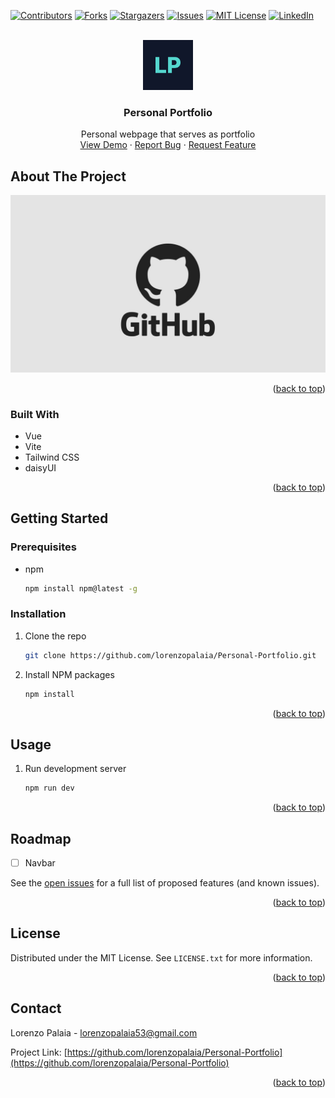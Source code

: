 <a name="readme-top"></a>

<!-- PROJECT SHIELDS -->
<!--
*** I'm using markdown "reference style" links for readability.
*** Reference links are enclosed in brackets [ ] instead of parentheses ( ).
*** See the bottom of this document for the declaration of the reference variables
*** for contributors-url, forks-url, etc. This is an optional, concise syntax you may use.
*** https://www.markdownguide.org/basic-syntax/#reference-style-links
-->

[![Contributors][contributors-shield]][contributors-url]
[![Forks][forks-shield]][forks-url]
[![Stargazers][stars-shield]][stars-url]
[![Issues][issues-shield]][issues-url]
[![MIT License][license-shield]][license-url]
[![LinkedIn][linkedin-shield]][linkedin-url]

<!-- PROJECT LOGO -->
<br />
<div align="center">
  <a href="https://github.com/lorenzopalaia/Personal-Portfolio">
    <img src="repo_assets/logo.png" alt="Logo" width="80" height="80">
  </a>

<h3 align="center">Personal Portfolio</h3>

  <p align="center">
    Personal webpage that serves as portfolio
    <br />
    <a href="https://www.lorenzopalaia.it">View Demo</a>
    ·
    <a href="https://github.com/lorenzopalaia/Personal-Portfolio/issues">Report Bug</a>
    ·
    <a href="https://github.com/lorenzopalaia/Personal-Portfolio/issues">Request Feature</a>
  </p>
</div>

<!-- TABLE OF CONTENTS -->
<!--
<details>
  <summary>Table of Contents</summary>
  <ol>
    <li>
      <a href="#about-the-project">About The Project</a>
      <ul>
        <li><a href="#built-with">Built With</a></li>
      </ul>
    </li>
    <li>
      <a href="#getting-started">Getting Started</a>
      <ul>
        <li><a href="#prerequisites">Prerequisites</a></li>
        <li><a href="#installation">Installation</a></li>
      </ul>
    </li>
    <li><a href="#usage">Usage</a></li>
    <li><a href="#roadmap">Roadmap</a></li>
    <li><a href="#contributing">Contributing</a></li>
    <li><a href="#license">License</a></li>
    <li><a href="#contact">Contact</a></li>
    <li><a href="#acknowledgments">Acknowledgments</a></li>
  </ol>
</details>
-->

<!-- ABOUT THE PROJECT -->

## About The Project

[![Product Name Preview][product-preview]](https://example.com)

<p align="right">(<a href="#readme-top">back to top</a>)</p>

### Built With

<!--
* [![Next][Next.js]][Next-url]
* [![React][React.js]][React-url]
* [![Vue][Vue.js]][Vue-url]
* [![Angular][Angular.io]][Angular-url]
* [![Svelte][Svelte.dev]][Svelte-url]
* [![Laravel][Laravel.com]][Laravel-url]
* [![Bootstrap][Bootstrap.com]][Bootstrap-url]
* [![JQuery][JQuery.com]][JQuery-url]
-->

* Vue
* Vite
* Tailwind CSS
* daisyUI

<p align="right">(<a href="#readme-top">back to top</a>)</p>

<!-- GETTING STARTED -->

## Getting Started

### Prerequisites

- npm
  ```sh
  npm install npm@latest -g
  ```

### Installation

1. Clone the repo
   ```sh
   git clone https://github.com/lorenzopalaia/Personal-Portfolio.git
   ```
2. Install NPM packages
   ```sh
   npm install
   ```

<p align="right">(<a href="#readme-top">back to top</a>)</p>

<!-- USAGE EXAMPLES -->

## Usage

1. Run development server
   ```sh
   npm run dev
   ```

<p align="right">(<a href="#readme-top">back to top</a>)</p>

<!-- ROADMAP -->

## Roadmap

- [ ] Navbar

See the [open issues](https://github.com/lorenzopalaia/Personal-Portfolio/issues) for a full list of proposed features (and known issues).

<p align="right">(<a href="#readme-top">back to top</a>)</p>

## License

Distributed under the MIT License. See `LICENSE.txt` for more information.

<p align="right">(<a href="#readme-top">back to top</a>)</p>

<!-- CONTACT -->

## Contact

Lorenzo Palaia <!-- - [@twitter_handle](https://twitter.com/twitter_handle)--> - lorenzopalaia53@gmail.com

Project Link: [https://github.com/lorenzopalaia/Personal-Portfolio](https://github.com/lorenzopalaia/Personal-Portfolio)

<p align="right">(<a href="#readme-top">back to top</a>)</p>

<!-- ACKNOWLEDGMENTS -->
<!--
## Acknowledgments

- []()
- []()
- []()

<p align="right">(<a href="#readme-top">back to top</a>)</p>
-->

<!-- MARKDOWN LINKS & IMAGES -->
<!-- https://www.markdownguide.org/basic-syntax/#reference-style-links -->

[contributors-shield]: https://img.shields.io/github/contributors/lorenzopalaia/Personal-Portfolio.svg?style=for-the-badge
[contributors-url]: https://github.com/lorenzopalaia/Personal-Portfolio/graphs/contributors
[forks-shield]: https://img.shields.io/github/forks/lorenzopalaia/Personal-Portfolio.svg?style=for-the-badge
[forks-url]: https://github.com/lorenzopalaia/Personal-Portfolio/network/members
[stars-shield]: https://img.shields.io/github/stars/lorenzopalaia/Personal-Portfolio.svg?style=for-the-badge
[stars-url]: https://github.com/lorenzopalaia/Personal-Portfolio/stargazers
[issues-shield]: https://img.shields.io/github/issues/lorenzopalaia/Personal-Portfolio.svg?style=for-the-badge
[issues-url]: https://github.com/lorenzopalaia/Personal-Portfolio/issues
[license-shield]: https://img.shields.io/github/license/lorenzopalaia/Personal-Portfolio.svg?style=for-the-badge
[license-url]: https://github.com/lorenzopalaia/Personal-Portfolio/blob/master/LICENSE.txt
[linkedin-shield]: https://img.shields.io/badge/-LinkedIn-black.svg?style=for-the-badge&logo=linkedin&colorB=555
[linkedin-url]: https://linkedin.com/in/lorenzopalaia
[product-preview]: repo_assets/preview.png
[Next.js]: https://img.shields.io/badge/next.js-000000?style=for-the-badge&logo=nextdotjs&logoColor=white
[Next-url]: https://nextjs.org/
[React.js]: https://img.shields.io/badge/React-20232A?style=for-the-badge&logo=react&logoColor=61DAFB
[React-url]: https://reactjs.org/
[Vue.js]: https://img.shields.io/badge/Vue.js-35495E?style=for-the-badge&logo=vuedotjs&logoColor=4FC08D
[Vue-url]: https://vuejs.org/
[Angular.io]: https://img.shields.io/badge/Angular-DD0031?style=for-the-badge&logo=angular&logoColor=white
[Angular-url]: https://angular.io/
[Svelte.dev]: https://img.shields.io/badge/Svelte-4A4A55?style=for-the-badge&logo=svelte&logoColor=FF3E00
[Svelte-url]: https://svelte.dev/
[Laravel.com]: https://img.shields.io/badge/Laravel-FF2D20?style=for-the-badge&logo=laravel&logoColor=white
[Laravel-url]: https://laravel.com
[Bootstrap.com]: https://img.shields.io/badge/Bootstrap-563D7C?style=for-the-badge&logo=bootstrap&logoColor=white
[Bootstrap-url]: https://getbootstrap.com
[JQuery.com]: https://img.shields.io/badge/jQuery-0769AD?style=for-the-badge&logo=jquery&logoColor=white
[JQuery-url]: https://jquery.com
